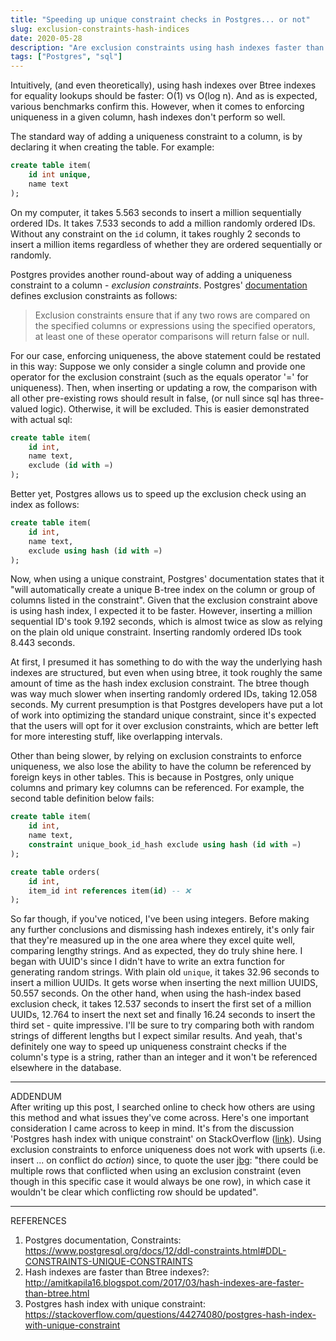 ```yaml
---
title: "Speeding up unique constraint checks in Postgres... or not"
slug: exclusion-constraints-hash-indices
date: 2020-05-28
description: "Are exclusion constraints using hash indexes faster than plain old uniqueness checks? Let's find out"
tags: ["Postgres", "sql"]
---
```


Intuitively, (and even theoretically), using hash indexes over Btree indexes for equality lookups should be faster: O(1) vs O(log n). And as is expected, various benchmarks confirm this. However, when it comes to enforcing uniqueness in a given column, hash indexes don't perform so well. 

The standard way of adding a uniqueness constraint to a column, is by declaring it when creating the table. For example:
```sql
create table item(
    id int unique,
    name text
);
```
On my computer, it takes 5.563 seconds to insert a million sequentially ordered IDs. It takes 7.533 seconds to add a million randomly ordered IDs. Without any constraint on the `id` column, it takes roughly 2 seconds to insert a million items regardless of whether they are ordered sequentially or randomly.

Postgres provides another round-about way of adding a uniqueness constraint to a column - *exclusion constraints*. Postgres' [documentation](https://www.postgresql.org/docs/12/ddl-constraints.html#DDL-CONSTRAINTS-EXCLUSION) defines exclusion constraints as follows:
> Exclusion constraints ensure that if any two rows are compared on the specified columns or expressions using the specified operators, at least one of these operator comparisons will return false or null.

For our case, enforcing uniqueness, the above statement could be restated in this way: Suppose we only consider a single column and provide one operator for the exclusion constraint (such as the equals operator '=' for uniqueness). Then, when inserting or updating a row, the comparison with all other pre-existing rows should result in false, (or null since sql has three-valued logic). Otherwise, it will be excluded. This is easier demonstrated with actual sql:
```sql
create table item(
    id int,
    name text,
    exclude (id with =)
);
```
Better yet, Postgres allows us to speed up the exclusion check using an index as follows:
```sql
create table item(
    id int,
    name text,
    exclude using hash (id with =)
);
```
Now, when using a unique constraint, Postgres' documentation states that it "will automatically create a unique B-tree index on the column or group of columns listed in the constraint". Given that the exclusion constraint above is using hash index, I expected it to be faster. However, inserting a million sequential ID's took 9.192 seconds, which is almost twice as slow as relying on the plain old unique constraint. Inserting randomly ordered IDs took 8.443 seconds.

At first, I presumed it has something to do with the way the underlying hash indexes are structured, but even when using btree, it took roughly the same amount of time as the hash index exclusion constraint. The btree though was way much slower when inserting randomly ordered IDs, taking 12.058 seconds. My current presumption is that Postgres developers have put a lot of work into optimizing the standard unique constraint, since it's expected that the users will opt for it over exclusion constraints, which are better left for more interesting stuff, like overlapping intervals. 

Other than being slower, by relying on exclusion constraints to enforce uniqueness, we also lose the ability to have the column be referenced by foreign keys in other tables. This is because in Postgres, only unique columns and primary key columns can be referenced. For example, the second table definition below fails:
```sql
create table item(
    id int,
    name text,
    constraint unique_book_id_hash exclude using hash (id with =)
);

create table orders(
    id int,
    item_id int references item(id) -- ❌
);
```

So far though, if you've noticed, I've been using integers. Before making any further conclusions and dismissing hash indexes entirely, it's only fair that they're measured up in the one area where they excel quite well, comparing lengthy strings. And as expected, they do truly shine here. I began with UUID's since I didn't have to write an extra function for generating random strings. With plain old `unique`, it takes 32.96 seconds to insert a million UUIDs. It gets worse when inserting the next million UUIDS, 50.557 seconds. On the other hand, when using the hash-index based exclusion check, it takes 12.537 seconds to insert the first set of a million UUIDs, 12.764 to insert the next set and finally 16.24 seconds to insert the third set - quite impressive. I'll be sure to try comparing both with random strings of different lengths but I expect similar results. And yeah, that's definitely one way to speed up uniqueness constraint checks if the column's type is a string, rather than an integer and it won't be referenced elsewhere in the database. 

---
ADDENDUM  
After writing up this post, I searched online to check how others are using this method and what issues they've come across. Here's one important consideration I came across to keep in mind. It's from the discussion 'Postgres hash index with unique constraint' on StackOverflow ([link](https://stackoverflow.com/questions/44274080/postgres-hash-index-with-unique-constraint)). Using exclusion constraints to enforce uniqueness does not work with upserts (i.e. insert ... on conflict do *action*) since, to quote the user [jbg](https://stackoverflow.com/questions/44274080/postgres-hash-index-with-unique-constraint#comment104844932_57288579): "there could be multiple rows that conflicted when using an exclusion constraint (even though in this specific case it would always be one row), in which case it wouldn't be clear which conflicting row should be updated".

--- 
REFERENCES  
1. Postgres documentation, Constraints: https://www.postgresql.org/docs/12/ddl-constraints.html#DDL-CONSTRAINTS-UNIQUE-CONSTRAINTS
2. Hash indexes are faster than Btree indexes?: http://amitkapila16.blogspot.com/2017/03/hash-indexes-are-faster-than-btree.html
3. Postgres hash index with unique constraint: https://stackoverflow.com/questions/44274080/postgres-hash-index-with-unique-constraint